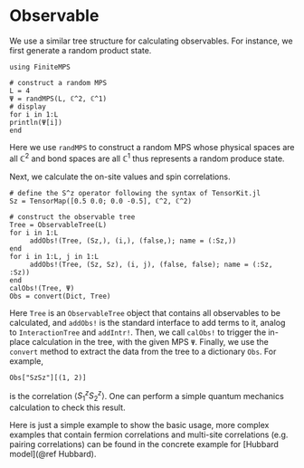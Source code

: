 # Observable

We use a similar tree structure for calculating observables. For instance, we first generate a random product state. 
```@example Observable
using FiniteMPS

# construct a random MPS 
L = 4
Ψ = randMPS(L, ℂ^2, ℂ^1)
# display
for i in 1:L
println(Ψ[i])
end
```
Here we use `randMPS` to construct a random MPS whose physical spaces are all $\mathbb{C}^2$ and bond spaces are all $\mathbb{C}^1$ thus represents a random produce state. 

Next, we calculate the on-site values and spin correlations.
```@example Observable
# define the S^z operator following the syntax of TensorKit.jl
Sz = TensorMap([0.5 0.0; 0.0 -0.5], ℂ^2, ℂ^2)

# construct the observable tree
Tree = ObservableTree(L)
for i in 1:L
     addObs!(Tree, (Sz,), (i,), (false,); name = (:Sz,))
end
for i in 1:L, j in 1:L
     addObs!(Tree, (Sz, Sz), (i, j), (false, false); name = (:Sz, :Sz))
end
calObs!(Tree, Ψ)
Obs = convert(Dict, Tree)
```
Here `Tree` is an `ObservableTree` object that contains all observables to be calculated, and `addObs!` is the standard interface to add terms to it, analog to `InteractionTree` and `addIntr!`. Then, we call `calObs!` to trigger the in-place calculation in the tree, with the given MPS `Ψ`. Finally, we use the `convert` method to extract the data from the tree to a dictionary `Obs`. For example, 
```@example Observable
Obs["SzSz"][(1, 2)]
```
is the correlation $\langle S_1^z S_2^z\rangle$. One can perform a simple quantum mechanics calculation to check this result.

Here is just a simple example to show the basic usage, more complex examples that contain fermion correlations and multi-site correlations (e.g. pairing correlations) can be found in the concrete example for [Hubbard model](@ref Hubbard).
